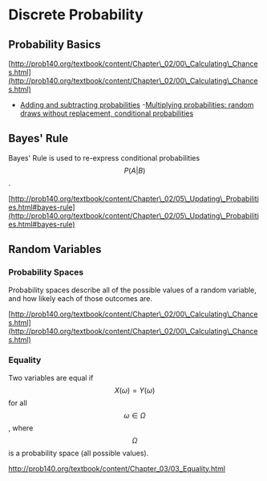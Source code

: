 # Discrete Probability

## Probability Basics

[http://prob140.org/textbook/content/Chapter\_02/00\_Calculating\_Chances.html](http://prob140.org/textbook/content/Chapter\_02/00\_Calculating\_Chances.html)

 - [Adding and subtracting probabilities](http://prob140.org/textbook/content/Chapter_02/01_Addition.html)
 -[Multiplying probabilities: random draws without replacement, conditional probabilities](http://prob140.org/textbook/content/Chapter_02/03_Multiplication.html)

## Bayes' Rule

Bayes' Rule is used to re-express conditional probabilities $$P(A|B)$$.

[http://prob140.org/textbook/content/Chapter\_02/05\_Updating\_Probabilities.html#bayes-rule](http://prob140.org/textbook/content/Chapter\_02/05\_Updating\_Probabilities.html#bayes-rule)

## Random Variables

###  Probability Spaces

Probability spaces describe all of the possible values of a random variable, and how likely each of those outcomes are.

[http://prob140.org/textbook/content/Chapter\_02/00\_Calculating\_Chances.html](http://prob140.org/textbook/content/Chapter\_02/00\_Calculating\_Chances.html)

### Equality
Two variables are equal if $$X(\omega) = Y(\omega)$$ for all $$\omega \in \Omega$$, where $$\Omega$$ is a probability space (all possible values).

http://prob140.org/textbook/content/Chapter_03/03_Equality.html